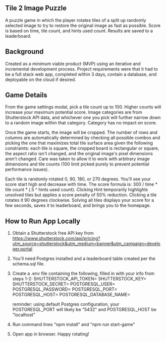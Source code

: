 ## Tile 2 Image Puzzle ##
  A puzzle game in which the player rotates tiles of a split up randomly selected image to try to restore the original image as fast as possible. Score is based on time, tile count, and hints used count. Results are saved to a leaderboard.

## Background ##
  Created as a minimum viable product (MVP) using an iterative and incremental development process. Project requirements were that it had to be a full stack web app, completed within 3 days, contain a database, and deployable on the cloud if desired.

## Game Details ##
  From the game settings modal, pick a tile count up to 100. Higher counts will increase your maximum potential score. Image categories are from Shutterstock API data, and whichever one you pick will further narrow down to a random image within that category. Category has no impact on score.

  Once the game starts, the image will be cropped. The number of rows and columns are automatically determined by checking all possible combos and picking the one that maximizes total tile surface area given the following constraints: each tile is square, the cropped board is rectangular or square, the aspect ratio isn't changed, and the original image's pixel dimensions aren't changed. Care was taken to allow it to work with arbitrary image dimensions and tile counts (100 limit picked purely to prevent potential performance issues).

  Each tile is randomly rotated 0, 90, 180, or 270 degrees. You'll see your score start high and decrease with time. The score formula is: 300 / time * tile count * (.5 ^ hints used count). Clicking Hint temporarily highlights unsolved tiles but applies a score penalty of 50% reduction. Clicking a tile rotates it 90 degrees clockwise. Solving all tiles displays your score for a few seconds, saves it to leaderboard, and brings you to the homepage.

## How to Run App Locally ##
  1. Obtain a Shutterstock free API key from https://www.shutterstock.com/api/pricing?utm_source=shutterstock&utm_medium=banner&utm_campaign=developer.portal

  2. You'll need Postgres installed and a leaderboard table created per the schema.sql file.

  3. Create a .env file containing the following, filled in with your info from steps 1-2:
      SHUTTERSTOCK_API_TOKEN=
      SHUTTERSTOCK_KEY=
      SHUTTERSTOCK_SECRET=
      POSTGRESQL_USER=
      POSTGRESQL_PASSWORD=
      POSTGRESQL_PORT=
      POSTGRESQL_HOST=
      POSTGRESQL_DATABASE_NAME=

      reminder: using default Postgres configuration, your POSTGRESQL_PORT will likely be "5432" and POSTGRESQL_HOST be "localhost"

  4. Run command lines "npm install" and "npm run start-game"

  5. Open app in browser. Happy rotating!

